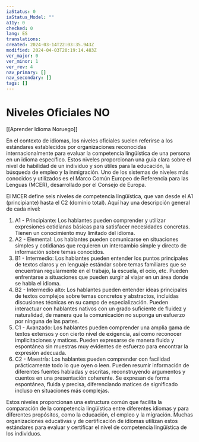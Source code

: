 ```yaml
---
iaStatus: 0
iaStatus_Model: ""
a11y: 0
checked: 0
lang: ES
translations: 
created: 2024-03-14T22:03:35.943Z
modified: 2024-04-03T20:19:14.483Z
ver_major: 0
ver_minor: 1
ver_rev: 4
nav_primary: []
nav_secondary: []
tags: []
---
```

# Niveles Oficiales NO

[[Aprender Idioma Noruego]]

En el contexto de idiomas, los niveles oficiales suelen referirse a los estándares establecidos por organizaciones reconocidas internacionalmente para evaluar la competencia lingüística de una persona en un idioma específico. Estos niveles proporcionan una guía clara sobre el nivel de habilidad de un individuo y son útiles para la educación, la búsqueda de empleo y la inmigración. Uno de los sistemas de niveles más conocidos y utilizados es el Marco Común Europeo de Referencia para las Lenguas (MCER), desarrollado por el Consejo de Europa.

El MCER define seis niveles de competencia lingüística, que van desde el A1 (principiante) hasta el C2 (dominio total). Aquí hay una descripción general de cada nivel:

1. A1 - Principiante: Los hablantes pueden comprender y utilizar expresiones cotidianas básicas para satisfacer necesidades concretas. Tienen un conocimiento muy limitado del idioma.
2. A2 - Elemental: Los hablantes pueden comunicarse en situaciones simples y cotidianas que requieren un intercambio simple y directo de información sobre temas conocidos.
3. B1 - Intermedio: Los hablantes pueden entender los puntos principales de textos claros y en lenguaje estándar sobre temas familiares que se encuentran regularmente en el trabajo, la escuela, el ocio, etc. Pueden enfrentarse a situaciones que pueden surgir al viajar en un área donde se habla el idioma.
4. B2 - Intermedio alto: Los hablantes pueden entender ideas principales de textos complejos sobre temas concretos y abstractos, incluidas discusiones técnicas en su campo de especialización. Pueden interactuar con hablantes nativos con un grado suficiente de fluidez y naturalidad, de manera que la comunicación no suponga un esfuerzo por ninguna de las partes.
5. C1 - Avanzado: Los hablantes pueden comprender una amplia gama de textos extensos y con cierto nivel de exigencia, así como reconocer implicitaciones y matices. Pueden expresarse de manera fluida y espontánea sin muestras muy evidentes de esfuerzo para encontrar la expresión adecuada.
6. C2 - Maestría: Los hablantes pueden comprender con facilidad prácticamente todo lo que oyen o leen. Pueden resumir información de diferentes fuentes habladas y escritas, reconstruyendo argumentos y cuentos en una presentación coherente. Se expresan de forma espontánea, fluida y precisa, diferenciando matices de significado incluso en situaciones más complejas.

Estos niveles proporcionan una estructura común que facilita la comparación de la competencia lingüística entre diferentes idiomas y para diferentes propósitos, como la educación, el empleo y la migración. Muchas organizaciones educativas y de certificación de idiomas utilizan estos estándares para evaluar y certificar el nivel de competencia lingüística de los individuos.